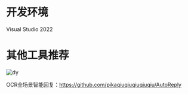 # 开发环境
Visual Studio 2022


# 其他工具推荐
![dy](https://github.com/user-attachments/assets/4e4cc0af-eafb-4da0-8ca4-d774fad1e97c)

OCR全场景智能回复：https://github.com/pikaqiuqiuqiuqiuqiu/AutoReply
